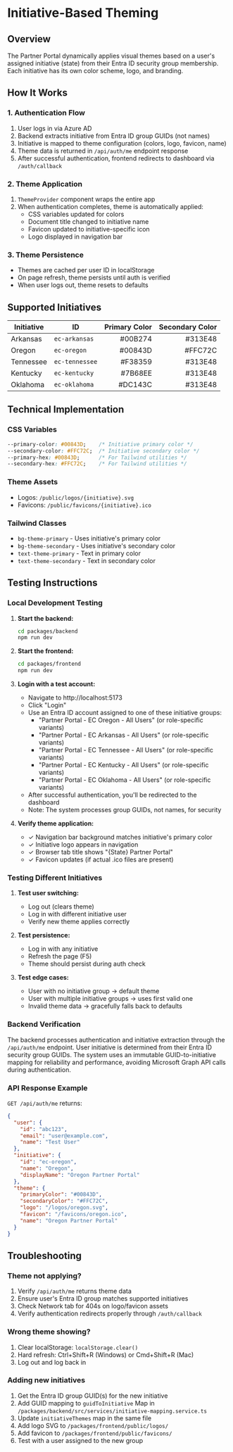 # Initiative-Based Theming

## Overview

The Partner Portal dynamically applies visual themes based on a user's assigned initiative (state) from their Entra ID security group membership. Each initiative has its own color scheme, logo, and branding.

## How It Works

### 1. Authentication Flow
1. User logs in via Azure AD
2. Backend extracts initiative from Entra ID group GUIDs (not names)
3. Initiative is mapped to theme configuration (colors, logo, favicon, name)
4. Theme data is returned in `/api/auth/me` endpoint response
5. After successful authentication, frontend redirects to dashboard via `/auth/callback`

### 2. Theme Application
1. `ThemeProvider` component wraps the entire app
2. When authentication completes, theme is automatically applied:
   - CSS variables updated for colors
   - Document title changed to initiative name
   - Favicon updated to initiative-specific icon
   - Logo displayed in navigation bar

### 3. Theme Persistence
- Themes are cached per user ID in localStorage
- On page refresh, theme persists until auth is verified
- When user logs out, theme resets to defaults

## Supported Initiatives

| Initiative | ID | Primary Color | Secondary Color |
|------------|----|--------------:|----------------:|
| Arkansas | `ec-arkansas` | #00B274 | #313E48 |
| Oregon | `ec-oregon` | #00843D | #FFC72C |
| Tennessee | `ec-tennessee` | #F38359 | #313E48 |
| Kentucky | `ec-kentucky` | #7B68EE | #313E48 |
| Oklahoma | `ec-oklahoma` | #DC143C | #313E48 |

## Technical Implementation

### CSS Variables
```css
--primary-color: #00843D;    /* Initiative primary color */
--secondary-color: #FFC72C;  /* Initiative secondary color */
--primary-hex: #00843D;      /* For Tailwind utilities */
--secondary-hex: #FFC72C;    /* For Tailwind utilities */
```

### Theme Assets
- Logos: `/public/logos/{initiative}.svg`
- Favicons: `/public/favicons/{initiative}.ico`

### Tailwind Classes
- `bg-theme-primary` - Uses initiative's primary color
- `bg-theme-secondary` - Uses initiative's secondary color
- `text-theme-primary` - Text in primary color
- `text-theme-secondary` - Text in secondary color

## Testing Instructions

### Local Development Testing

1. **Start the backend:**
   ```bash
   cd packages/backend
   npm run dev
   ```

2. **Start the frontend:**
   ```bash
   cd packages/frontend
   npm run dev
   ```

3. **Login with a test account:**
   - Navigate to http://localhost:5173
   - Click "Login" 
   - Use an Entra ID account assigned to one of these initiative groups:
     - "Partner Portal - EC Oregon - All Users" (or role-specific variants)
     - "Partner Portal - EC Arkansas - All Users" (or role-specific variants)
     - "Partner Portal - EC Tennessee - All Users" (or role-specific variants)
     - "Partner Portal - EC Kentucky - All Users" (or role-specific variants)
     - "Partner Portal - EC Oklahoma - All Users" (or role-specific variants)
   - After successful authentication, you'll be redirected to the dashboard
   - Note: The system processes group GUIDs, not names, for security

4. **Verify theme application:**
   - ✓ Navigation bar background matches initiative's primary color
   - ✓ Initiative logo appears in navigation
   - ✓ Browser tab title shows "{State} Partner Portal"
   - ✓ Favicon updates (if actual .ico files are present)

### Testing Different Initiatives

1. **Test user switching:**
   - Log out (clears theme)
   - Log in with different initiative user
   - Verify new theme applies correctly

2. **Test persistence:**
   - Log in with any initiative
   - Refresh the page (F5)
   - Theme should persist during auth check

3. **Test edge cases:**
   - User with no initiative group → default theme
   - User with multiple initiative groups → uses first valid one
   - Invalid theme data → gracefully falls back to defaults

### Backend Verification

The backend processes authentication and initiative extraction through the `/api/auth/me` endpoint. User initiative is determined from their Entra ID security group GUIDs. The system uses an immutable GUID-to-initiative mapping for reliability and performance, avoiding Microsoft Graph API calls during authentication.

### API Response Example

`GET /api/auth/me` returns:
```json
{
  "user": {
    "id": "abc123",
    "email": "user@example.com",
    "name": "Test User"
  },
  "initiative": {
    "id": "ec-oregon",
    "name": "Oregon",
    "displayName": "Oregon Partner Portal"
  },
  "theme": {
    "primaryColor": "#00843D",
    "secondaryColor": "#FFC72C",
    "logo": "/logos/oregon.svg",
    "favicon": "/favicons/oregon.ico",
    "name": "Oregon Partner Portal"
  }
}
```

## Troubleshooting

### Theme not applying?
1. Verify `/api/auth/me` returns theme data
2. Ensure user's Entra ID group matches supported initiatives
3. Check Network tab for 404s on logo/favicon assets
4. Verify authentication redirects properly through `/auth/callback`

### Wrong theme showing?
1. Clear localStorage: `localStorage.clear()`
2. Hard refresh: Ctrl+Shift+R (Windows) or Cmd+Shift+R (Mac)
3. Log out and log back in

### Adding new initiatives
1. Get the Entra ID group GUID(s) for the new initiative
2. Add GUID mapping to `guidToInitiative` Map in `/packages/backend/src/services/initiative-mapping.service.ts`
3. Update `initiativeThemes` map in the same file
4. Add logo SVG to `/packages/frontend/public/logos/`
5. Add favicon to `/packages/frontend/public/favicons/`
6. Test with a user assigned to the new group